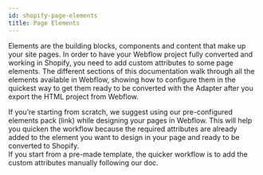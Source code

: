 ```yaml
---
id: shopify-page-elements
title: Page Elements
---
```


Elements are the building blocks, components and content that make up your site pages. In order to have your Webflow project fully converted and working in Shopify, you need to add custom attributes to some page elements. 
The different sections of this documentation walk through all the elements available in Webflow, showing how to configure them in the quickest way to get them ready to be converted with the Adapter after you export the HTML project from Webflow.

If you’re starting from scratch, we suggest using our pre-configured elements pack (link) while designing your pages in Webflow. This will help you quicken the workflow because the required attributes are already added to the element you want to design in your page and ready to be converted to Shopify.  
If you start from a pre-made template, the quicker workflow is to add the custom attributes manually following our doc. 
